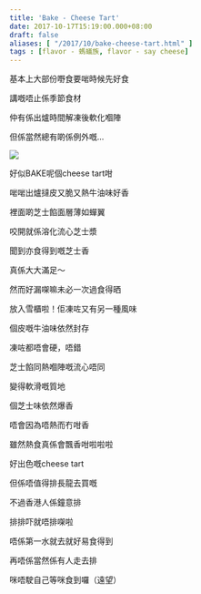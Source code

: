```yaml
---
title: 'Bake - Cheese Tart'
date: 2017-10-17T15:19:00.000+08:00
draft: false
aliases: [ "/2017/10/bake-cheese-tart.html" ]
tags : [flavor - 螞蟻族, flavor - say cheese]
---
```


基本上大部份嘢食要啱時候先好食  

講嘅唔止係季節食材

仲有係出爐時間解凍後軟化嗰陣

但係當然總有啲係例外嘅...

![](/images/bakecheesetart.jpg)

好似BAKE呢個cheese tart咁

啱啱出爐撻皮又脆又熱牛油味好香

裡面啲芝士餡面層薄如蟬翼

咬開就係溶化流心芝士漿

聞到亦食得到嘅芝士香

真係大大滿足～

  

然而好漏㗎嘛未必一次過食得晒

放入雪櫃啦！佢凍咗又有另一種風味

個皮嘅牛油味依然封存

凍咗都唔會硬，唔錯

芝士餡同熱嗰陣嘅流心唔同

變得軟滑嘅質地

個芝士味依然爆香

唔會因為唔熱而冇咁香

雖然熱食真係會飄香咁啦啦啦

  

好出色嘅cheese tart

但係唔值得排長龍去買嘅

不過香港人係鐘意排

排排吓就唔排㗎啦

唔係第一水就去就好易食得到

再唔係當然係有人走去排

咪唔駛自己等咪食到囉（遠望）
